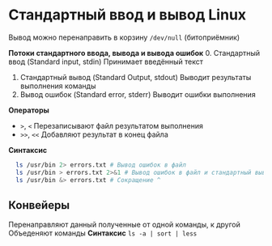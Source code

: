 # Стандартный ввод и вывод Linux
Вывод можно перенаправить в корзину `/dev/null` (битоприёмник)

__Потоки стандартного ввода, вывода и вывода ошибок__
0. Стандартный ввод (Standard input, stdin)
  Принимает введённый текст
1. Стандартный вывод (Standard Output, stdout)
  Выводит результаты выполнения команды
2. Вывод ошибок (Standard error, stderr)
  Выводит ошибки выполнения

__Операторы__
- `>`, `<` Перезаписывают файл результатом выполнения
- `>>`, `<<` Добавляют результат в конец файла

__Синтаксис__
```bash
  ls /usr/bin 2> errors.txt	# Вывод ошибок в файл
  ls /usr/bin > errors.txt 2>&1 # Вывод ошибок в файл и стандартный вывод
  ls /usr/bin &> errors.txt	# Сокращение ^
```

## Конвейеры
Перенаправляют данный полученные от одной команды, к другой
Объеденяют команды
__Синтаксис__ `ls -a | sort | less`
